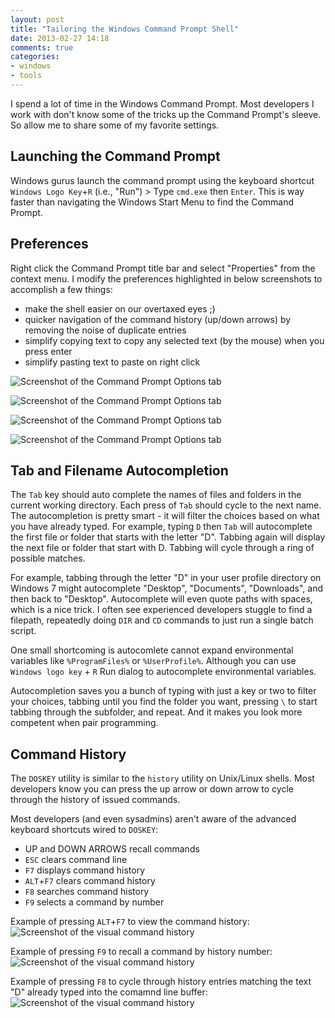 ```yaml
---
layout: post
title: "Tailoring the Windows Command Prompt Shell"
date: 2013-02-27 14:18
comments: true
categories: 
- windows
- tools
---
```


I spend a lot of time in the Windows Command Prompt.  Most developers I work with don't know some of the tricks up the Command Prompt's sleeve.  So allow me to share some of my favorite settings.

<!-- more -->

## Launching the Command Prompt
Windows gurus launch the command prompt using the keyboard shortcut `Windows Logo Key`+`R` (i.e., "Run") > Type `cmd.exe` then `Enter`.  This is way faster than navigating the Windows Start Menu to find the Command Prompt. 

## Preferences

Right click the Command Prompt title bar and select "Properties" from the context menu.  I modify the preferences highlighted in below screenshots to accomplish a few things:

* make the shell easier on our overtaxed eyes ;)
* quicker navigation of the command history (up/down arrows) by removing the noise of duplicate entries
* simplify copying text to copy any selected text (by the mouse) when you press enter
* simplify pasting text to paste on right click

![Screenshot of the Command Prompt Options tab](/images/posts/2013-02-27-A.png)

![Screenshot of the Command Prompt Options tab](/images/posts/2013-02-27-B.png)

![Screenshot of the Command Prompt Options tab](/images/posts/2013-02-27-C.png)

![Screenshot of the Command Prompt Options tab](/images/posts/2013-02-27-D.png)

## Tab and Filename Autocompletion
The `Tab` key should auto complete the names of files and folders in the current working directory.  Each press of `Tab` should cycle to the next name.  The autocompletion is pretty smart - it will filter the choices based on what you have already typed.   For example, typing `D` then `Tab` will autocomplete the first file or folder that starts with the letter "D".  Tabbing again will display the next file or folder that start with D.  Tabbing will cycle through a ring of possible matches.  

For example, tabbing through the letter "D" in your user profile directory on Windows 7 might autocomplete "Desktop", "Documents", "Downloads", and then back to "Desktop".  Autocomplete will even quote paths with spaces, which is a nice trick.  I often see experienced developers stuggle to find a filepath, repeatedly doing `DIR` and `CD` commands to just run a single batch script.

One small shortcoming is autocomlete cannot expand environmental variables like `%ProgramFiles%` or `%UserProfile%`.  Although you can use `Windows logo key` + `R` Run dialog to autocomplete environmental variables.

Autocompletion saves you a bunch of typing with just a key or two to filter your choices, tabbing until you find the folder you want,  pressing `\` to start tabbing through the subfolder, and repeat.  And it makes you look more competent when pair programming.

## Command History
The `DOSKEY` utility is similar to the `history` utility on Unix/Linux shells.  Most developers know you can press the up arrow or down arrow to cycle through the history of issued commands.  

Most developers (and even sysadmins) aren't aware of the advanced keyboard shortcuts wired to `DOSKEY`:

* UP and DOWN ARROWS recall commands
* `ESC` clears command line
* `F7` displays command history
* `ALT`+`F7` clears command history
* `F8` searches command history
* `F9` selects a command by number

Example of pressing `ALT`+`F7` to view the command history:
![Screenshot of the visual command history](/images/posts/2013-02-27-E.png)

Example of pressing `F9` to recall a command by history number:
![Screenshot of the visual command history](/images/posts/2013-02-27-F.png)

Example of pressing `F8` to cycle through history entries matching the text "D" already typed into the comamnd line buffer:
![Screenshot of the visual command history](/images/posts/2013-02-27-G.png)

